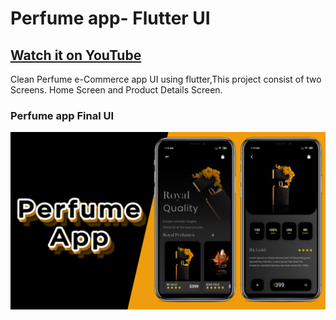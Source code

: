 # Perfume app- Flutter UI

## [Watch it on YouTube](https://www.youtube.com/watch?v=WPAC59KvFBk)


Clean Perfume e-Commerce app UI using flutter,This project consist of two Screens. Home Screen and Product Details Screen. 

### Perfume app Final UI

![App UI](/Perfume.png)
